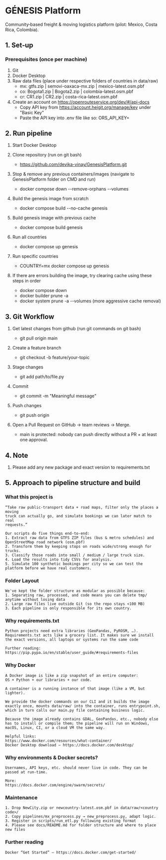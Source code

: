 # GÉNESIS Platform

Community‑based freight & moving logistics platform (pilot: Mexico, Costa Rica, Colombia).

## 1. Set‑up

### Prerequisites (once per machine)
1. Git
2. Docker Desktop
3. Raw data files (place under respective folders of countries in data/raw)
    - mx: gtfs.zip | semovi-oaxaca-mx.zip | mexico-latest.osm.pbf
    - co: Bogota1.zip | Bogota2.zip | colombia-latest.osm.pbf
    - cr: CR1.zip | CR2.zip | costa-rica-latest.osm.pbf
4. Create an account on https://openrouteservice.org/dev/#/api-docs
    - Copy API key from https://account.heigit.org/manage/key under "Basic Key"
    - Paste the API key into .env file like so: ORS_API_KEY=<Paste value here>

## 2. Run pipeline
1. Start Docker Desktop 

2. Clone repository (run on git bash)
    - https://github.com/devika-vinay/GenesisPlatform.git

3. Stop & remove any previous containers/images (navigate to GenesisPlatform folder on CMD and run)
    - docker compose down --remove-orphans --volumes

4. Build the genesis image from scratch 
    - docker compose build --no-cache genesis

5. Build genesis image with previous cache
    - docker compose build genesis

6. Run all countries 
    - docker compose up genesis

7. Run specific countries 
    - COUNTRY=mx docker compose up genesis

8. If there are errors building the image, try clearing cache using these steps in order
    - docker compose down
    - docker builder prune -a
    - docker system prune -a --volumes (more aggressive cache removal)

## 3. Git Workflow
1. Get latest changes from github (run git commands on git bash)
    - git pull origin main

2. Create a feature branch
    - git checkout -b feature/your-topic

3. Stage changes
    - git add path/to/file.py

4. Commit
    - git commit -m "Meaningful message"

5. Push changes
    - git push origin <branch name>

6. Open a Pull Request on GitHub → team reviews → Merge.
    - main is protected: nobody can push directly without a PR + at least one approval.

## 4. Note
1. Please add any new package and exact version to requirements.txt

## 5. Approach to pipeline structure and build

### What this project is
```
“Take raw public‑transport data + road maps, filter only the places a moving
truck can actually go, and simulate bookings we can later match to real
requests.”

Our scripts do five things end‑to‑end:
1. Extract raw data from GTFS ZIP files (bus & metro schedules) and OpenStreetMap road network (osm.pbf)
2. Transform them by keeping stops on roads wide/strong enough for trucks.
3. Classify those roads into small / medium / large truck size.
4. Load the results into tidy CSVs for analysis.
5. Simulate 100 synthetic bookings per city so we can test the platform before we have real customers.
```

### Folder Layout
```
We've kept the folder structure as modular as possible because:
1. Separating raw, processed, and code means you can delete tmp/ anytime without losing data
2. Large raw files live outside Git (so the repo stays <100 MB)
3. Each pipeline is only responsible for its own country.
```

### Why requirements.txt
```
Python projects need extra libraries (GeoPandas, PyROSM, …). Requirements.txt acts like a grocery list. It makes sure we install the exact versions, all laptops or systems run the same code

Further reading: https://pip.pypa.io/en/stable/user_guide/#requirements-files
```

### Why Docker
```
A Docker image is like a zip snapshot of an entire computer:
OS + Python + our libraries + our code.

A container is a running instance of that image (like a VM, but lighter).

We provide the docker commands on our CLI and it builds the image exactly once, mounts data/raw/ into the container, runs entrypoint.sh, which in turn calls our main.py file containing business logic.

Because the image already contains GDAL, GeoPandas, etc., nobody else has to install or compile them; the pipeline will run on Windows, macOS, Linux, CI, or a cloud VM the same way.

Helpful links:
https://www.docker.com/resources/what-container/
Docker Desktop download – https://docs.docker.com/desktop/
```

### Why environments & Docker secrets?
```
Usernames, API keys, etc. should never live in code. They can be passed at run‑time.

More:
https://docs.docker.com/engine/swarm/secrets/
```

### Maintenance
```
1. Drop NewCity.zip or newcountry-latest.osm.pbf in data/raw/<country code>/
2. Copy pipelines/mx_preprocess.py → new_preprocess.py, adapt logic.
3. Register in scripts/run_etl.py following existing format
4. Please see docs/README.md for folder structure and where to place new files
```

### Further reading 
```
Docker “Get Started” – https://docs.docker.com/get-started/
```




